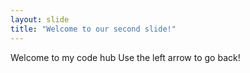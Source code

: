 ```yaml
---
layout: slide
title: "Welcome to our second slide!"
---
```

Welcome to my code hub
Use the left arrow to go back!
